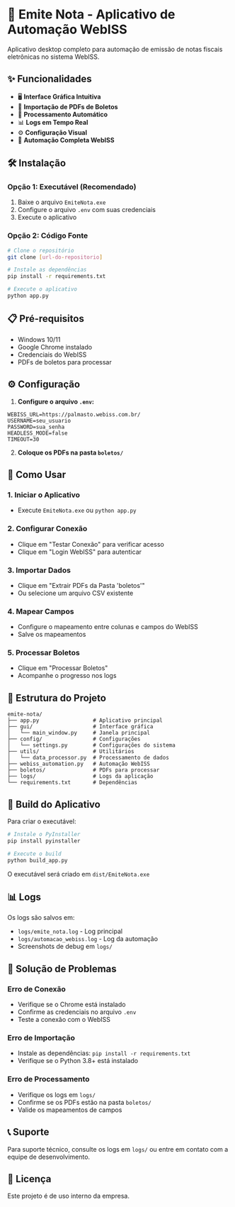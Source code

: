 # 🚀 Emite Nota - Aplicativo de Automação WebISS

Aplicativo desktop completo para automação de emissão de notas fiscais eletrônicas no sistema WebISS.

## ✨ Funcionalidades

- 🖥️ **Interface Gráfica Intuitiva**
- 📄 **Importação de PDFs de Boletos**
- 🔄 **Processamento Automático**
- 📊 **Logs em Tempo Real**
- ⚙️ **Configuração Visual**
- 🚀 **Automação Completa WebISS**

## 🛠️ Instalação

### Opção 1: Executável (Recomendado)
1. Baixe o arquivo `EmiteNota.exe`
2. Configure o arquivo `.env` com suas credenciais
3. Execute o aplicativo

### Opção 2: Código Fonte
```bash
# Clone o repositório
git clone [url-do-repositorio]

# Instale as dependências
pip install -r requirements.txt

# Execute o aplicativo
python app.py
```

## 📋 Pré-requisitos

- Windows 10/11
- Google Chrome instalado
- Credenciais do WebISS
- PDFs de boletos para processar

## ⚙️ Configuração

1. **Configure o arquivo `.env`:**
```env
WEBISS_URL=https://palmasto.webiss.com.br/
USERNAME=seu_usuario
PASSWORD=sua_senha
HEADLESS_MODE=false
TIMEOUT=30
```

2. **Coloque os PDFs na pasta `boletos/`**

## 🎯 Como Usar

### 1. Iniciar o Aplicativo
- Execute `EmiteNota.exe` ou `python app.py`

### 2. Configurar Conexão
- Clique em "Testar Conexão" para verificar acesso
- Clique em "Login WebISS" para autenticar

### 3. Importar Dados
- Clique em "Extrair PDFs da Pasta 'boletos'"
- Ou selecione um arquivo CSV existente

### 4. Mapear Campos
- Configure o mapeamento entre colunas e campos do WebISS
- Salve os mapeamentos

### 5. Processar Boletos
- Clique em "Processar Boletos"
- Acompanhe o progresso nos logs

## 📁 Estrutura do Projeto

```
emite-nota/
├── app.py                 # Aplicativo principal
├── gui/                   # Interface gráfica
│   └── main_window.py     # Janela principal
├── config/                # Configurações
│   └── settings.py        # Configurações do sistema
├── utils/                 # Utilitários
│   └── data_processor.py  # Processamento de dados
├── webiss_automation.py   # Automação WebISS
├── boletos/               # PDFs para processar
├── logs/                  # Logs da aplicação
└── requirements.txt       # Dependências
```

## 🔧 Build do Aplicativo

Para criar o executável:

```bash
# Instale o PyInstaller
pip install pyinstaller

# Execute o build
python build_app.py
```

O executável será criado em `dist/EmiteNota.exe`

## 📊 Logs

Os logs são salvos em:
- `logs/emite_nota.log` - Log principal
- `logs/automacao_webiss.log` - Log da automação
- Screenshots de debug em `logs/`

## 🚨 Solução de Problemas

### Erro de Conexão
- Verifique se o Chrome está instalado
- Confirme as credenciais no arquivo `.env`
- Teste a conexão com o WebISS

### Erro de Importação
- Instale as dependências: `pip install -r requirements.txt`
- Verifique se o Python 3.8+ está instalado

### Erro de Processamento
- Verifique os logs em `logs/`
- Confirme se os PDFs estão na pasta `boletos/`
- Valide os mapeamentos de campos

## 📞 Suporte

Para suporte técnico, consulte os logs em `logs/` ou entre em contato com a equipe de desenvolvimento.

## 📄 Licença

Este projeto é de uso interno da empresa. 